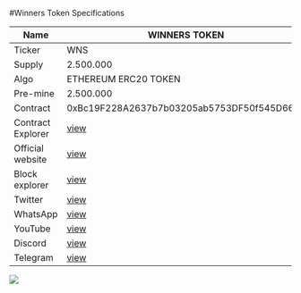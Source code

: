 #Winners Token Specifications

| Name                     | WINNERS TOKEN                              |
|--------------------------|--------------------------------------------|
| Ticker                   | WNS                                        |
| Supply                   | 2.500.000                                  |
| Algo                     | ETHEREUM ERC20 TOKEN                       |
| Pre-mine                 | 2.500.000                                  |
| Contract                 | 0xBc19F228A2637b7b03205ab5753DF50f545D667d |
| Contract Explorer        | [view](https://etherscan.io/token/0xBc19F228A2637b7b03205ab5753DF50f545D667d) |
| Official website         | [view]([https://winnerstoken.org/) |
| Block explorer           | [view](https://www.etherchain.org) |
| Twitter                  | [view](https://twitter.com/WinnersToken?s=09) |
| WhatsApp                 | [view](https://chat.whatsapp.com/H16ZQ8U4jZN4mGdXEhBIvX) |
| YouTube | [view](https://youtube.com/channel/UCr2YZDNbP_VzshV-RAhjrLw) |
| Discord | [view](https://discord.gg/4SmyzJc) |
| Telegram | [view](https://t.me/WinnersToken) |
![](https://winnerstoken.org/assets/images/banner_vector2.png)
